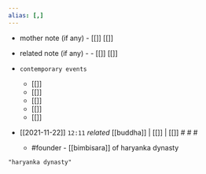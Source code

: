 ```yaml
---
alias: [,]
---
```

- mother note (if any)
		- [[]] [[]]
- related note (if any) -
		- [[]] [[]]
- `contemporary events`
	- [[]]
	- [[]]
	- [[]]
	- [[]]
	- [[]]

- [[2021-11-22]]  `12:11` _related_ [[buddha]] | [[]] | [[]] # # #
	- #founder - [[bimbisara]] of haryanka dynasty

```query
"haryanka dynasty"
```